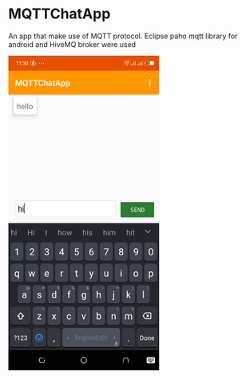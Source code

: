# MQTTChatApp
An app that make use of MQTT protocol. Eclipse paho mqtt library for android and HiveMQ broker were used

<img src="screenshots/screen.png" alt="home" width="60%" height="50%" align="left" /> 
